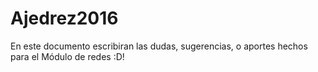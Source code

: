 ﻿# Ajedrez2016
En este documento escribiran las dudas, sugerencias, o aportes hechos para el Módulo de redes :D! 
